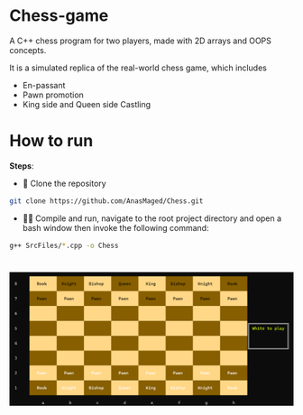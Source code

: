 # Chess-game
A C++ chess program for two players, made with 2D arrays and OOPS concepts.

It is a simulated replica of the real-world chess game, which includes
  - En-passant
  - Pawn promotion
  - King side and Queen side Castling

# How to run
**Steps**:
- 💾 Clone the repository
```bash
git clone https://github.com/AnasMaged/Chess.git
```
- 🏃‍♂️ Compile and run, navigate to the root project directory and open a bash window then invoke the following command:

```bash
g++ SrcFiles/*.cpp -o Chess
```

<h1 align="center">
    <img src="img/initial_board.png" alt="StockDory" width=600>
</h1>

